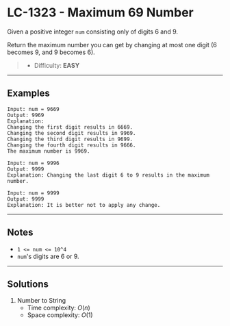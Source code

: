 # LC-1323 - Maximum 69 Number

Given a positive integer `num` consisting only of digits 6 and 9.

Return the maximum number you can get by changing at most one digit (6 becomes 9, and 9 becomes 6).

> * Difficulty: **EASY**

---
## Examples

```
Input: num = 9669
Output: 9969
Explanation: 
Changing the first digit results in 6669.
Changing the second digit results in 9969.
Changing the third digit results in 9699.
Changing the fourth digit results in 9666. 
The maximum number is 9969.
```

```
Input: num = 9996
Output: 9999
Explanation: Changing the last digit 6 to 9 results in the maximum number.
```

```
Input: num = 9999
Output: 9999
Explanation: It is better not to apply any change.
```

---
## Notes

* `1 <= num <= 10^4`
* `num`'s digits are 6 or 9.

---
## Solutions

1. Number to String
    * Time complexity: $O(n)$
    * Space complexity: $O(1)$
